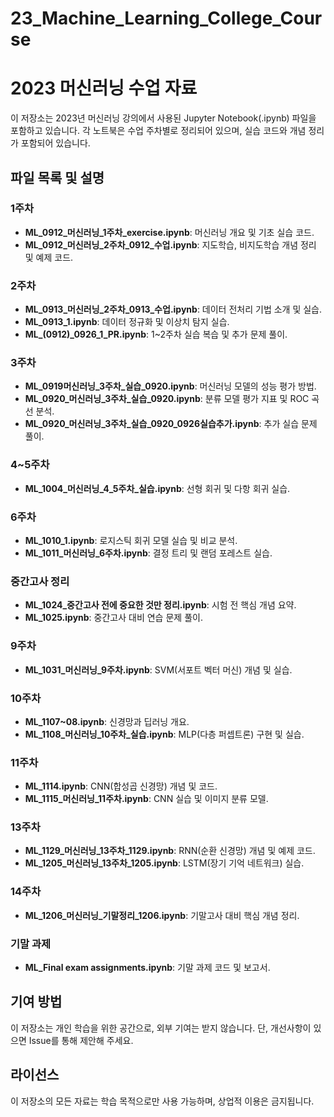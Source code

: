 # 23_Machine_Learning_College_Course
# 2023 머신러닝 수업 자료

이 저장소는 2023년 머신러닝 강의에서 사용된 Jupyter Notebook(.ipynb) 파일을 포함하고 있습니다. 
각 노트북은 수업 주차별로 정리되어 있으며, 실습 코드와 개념 정리가 포함되어 있습니다.

## 파일 목록 및 설명

### 1주차
- **ML_0912_머신러닝_1주차_exercise.ipynb**: 머신러닝 개요 및 기초 실습 코드.
- **ML_0912_머신러닝_2주차_0912_수업.ipynb**: 지도학습, 비지도학습 개념 정리 및 예제 코드.

### 2주차
- **ML_0913_머신러닝_2주차_0913_수업.ipynb**: 데이터 전처리 기법 소개 및 실습.
- **ML_0913_1.ipynb**: 데이터 정규화 및 이상치 탐지 실습.
- **ML_(0912)_0926_1_PR.ipynb**: 1~2주차 실습 복습 및 추가 문제 풀이.

### 3주차
- **ML_0919머신러닝_3주차_실습_0920.ipynb**: 머신러닝 모델의 성능 평가 방법.
- **ML_0920_머신러닝_3주차_실습_0920.ipynb**: 분류 모델 평가 지표 및 ROC 곡선 분석.
- **ML_0920_머신러닝_3주차_실습_0920_0926실습추가.ipynb**: 추가 실습 문제 풀이.

### 4~5주차
- **ML_1004_머신러닝_4_5주차_실습.ipynb**: 선형 회귀 및 다항 회귀 실습.

### 6주차
- **ML_1010_1.ipynb**: 로지스틱 회귀 모델 실습 및 비교 분석.
- **ML_1011_머신러닝_6주차.ipynb**: 결정 트리 및 랜덤 포레스트 실습.

### 중간고사 정리
- **ML_1024_중간고사 전에 중요한 것만 정리.ipynb**: 시험 전 핵심 개념 요약.
- **ML_1025.ipynb**: 중간고사 대비 연습 문제 풀이.

### 9주차
- **ML_1031_머신러닝_9주차.ipynb**: SVM(서포트 벡터 머신) 개념 및 실습.

### 10주차
- **ML_1107~08.ipynb**: 신경망과 딥러닝 개요.
- **ML_1108_머신러닝_10주차_실습.ipynb**: MLP(다층 퍼셉트론) 구현 및 실습.

### 11주차
- **ML_1114.ipynb**: CNN(합성곱 신경망) 개념 및 코드.
- **ML_1115_머신러닝_11주차.ipynb**: CNN 실습 및 이미지 분류 모델.

### 13주차
- **ML_1129_머신러닝_13주차_1129.ipynb**: RNN(순환 신경망) 개념 및 예제 코드.
- **ML_1205_머신러닝_13주차_1205.ipynb**: LSTM(장기 기억 네트워크) 실습.

### 14주차
- **ML_1206_머신러닝_기말정리_1206.ipynb**: 기말고사 대비 핵심 개념 정리.

### 기말 과제
- **ML_Final exam assignments.ipynb**: 기말 과제 코드 및 보고서.

## 기여 방법
이 저장소는 개인 학습을 위한 공간으로, 외부 기여는 받지 않습니다. 
단, 개선사항이 있으면 Issue를 통해 제안해 주세요.

## 라이선스
이 저장소의 모든 자료는 학습 목적으로만 사용 가능하며, 상업적 이용은 금지됩니다.

